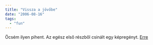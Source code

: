 ```yaml
---
title: "Vissza a jövőbe"
date: "2006-08-16"
tags: 
  - "fun"
---
```


Öcsém ilyen pihent. Az egész első részből csinált egy képregényt. [Erre](http://lewyg.extra.hu/)
